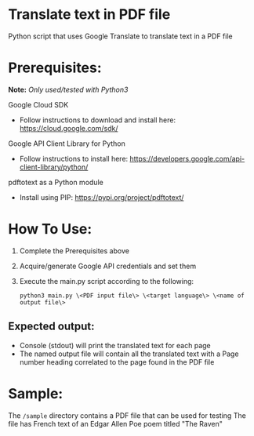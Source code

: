 # Translate text in PDF file

Python script that uses Google Translate to translate text in a PDF file


# Prerequisites:

**Note:** *Only used/tested with Python3*

Google Cloud SDK
* Follow instructions to download and install here: https://cloud.google.com/sdk/

Google API Client Library for Python
* Follow instructions to install here: https://developers.google.com/api-client-library/python/

pdftotext as a Python module
* Install using PIP: https://pypi.org/project/pdftotext/

# How To Use:

1. Complete the Prerequisites above
2. Acquire/generate Google API credentials and set them 
3. Execute the main.py script according to the following:

	`python3 main.py \<PDF input file\> \<target language\> \<name of output file\>`

## Expected output:

- Console (stdout) will print the translated text for each page
- The named output file will contain all the translated text with a Page number heading correlated to the page found in the PDF file


# Sample:

The `/sample` directory contains a PDF file that can be used for testing
The file has French text of an Edgar Allen Poe poem titled "The Raven"

